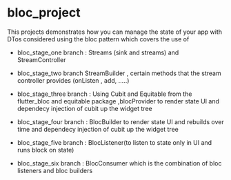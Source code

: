 # bloc_project

This projects demonstrates how you can manage the state of your app with DTos considered using the bloc pattern which covers the use of 

-  bloc_stage_one branch : Streams (sink and streams) and StreamController

- bloc_stage_two branch StreamBuilder
, certain methods that the stream controller provides (onListen , add, .....)

- bloc_stage_three branch :  Using  Cubit and Equitable from the flutter_bloc and equitable package ,blocProvider to render state UI and dependecy injection of cubit up the widget tree

- bloc_stage_four branch : BlocBuilder to render state UI and rebuilds over time and dependecy injection of cubit up the widget tree
- bloc_stage_five branch : BlocListener(to listen to state only in UI and runs block on state) 
- bloc_stage_six branch : BlocConsumer which is the combination of bloc listeners and bloc builders